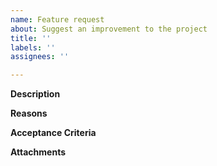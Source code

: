 ```yaml
---
name: Feature request
about: Suggest an improvement to the project
title: ''
labels: ''
assignees: ''

---
```


<!-- Thank you for your contribution. Before you submit the issue:
1. Search open and closed issues for duplicates.
2. Read the contributing guidelines.
-->

**Description**

<!-- Provide a clear and concise description of the feature. -->

**Reasons**

<!-- Explain why we should add this feature. Provide use cases to illustrate its benefits. -->

**Acceptance Criteria**

<!-- Describe quickly what criteria should be met in order to consider it closed -->

**Attachments**

<!-- Attach any files, links, code samples, or screenshots that will convince us to your idea. -->
